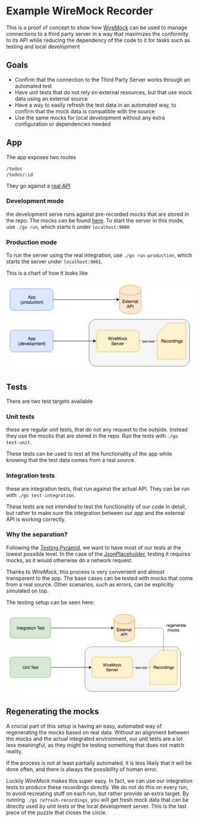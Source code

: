 # Example WireMock Recorder

This is a proof of concept to show how [WireMock](http://wiremock.org/) can be used to manage connections to a third party server in a way that maximizes the conformity to its API while reducing the dependency of the code to it for tasks such as testing and local development

## Goals

- Confirm that the connection to the Third Party Server works through an automated test
- Have unit tests that do not rely on external resources, but that use mock data using an external source
- Have a way to easily refresh the test data in an automated way, to confirm that the mock data is compatible with the source
- Use the same mocks for local development without any extra configuration or dependencies needed

## App

The app exposes two routes

```
/todos
/todos/:id
```

They go against a [real API](https://jsonplaceholder.typicode.com) 

### Development mode

the development serve runs against pre-recorded mocks that are stored in the repo. The mocks can be found [here](./src/test/resources/mappings). To start the server in this mode, use `./go run`, which starts it under `localhost:9000`

### Production mode

To run the server using the real integration, use `./go run-production`, which starts the server under `localhost:9001`.

This is a chart of how it looks like

![Run](./images/run.png)

## Tests

There are two test targets available

### Unit tests

these are regular unit tests, that do not any request to the outside. Instead they use the mocks that are stored in the repo. Run the tests with `./go test-unit`.

These tests can be used to test all the functionality of the app while knowing that the test data comes from a real source.

### Integration tests

these are integration tests, that run against the actual API. They can be run with `./go test-integration`.

These tests are not intended to test the functionality of our code in detail, but rather to make sure the integration between our app and the external API is working correctly.

### Why the separation?

Following the [Testing Pyramid](https://martinfowler.com/bliki/TestPyramid.html), we want to have most of our tests at the lowest possible level. In the case of the [JsonPlaceholder](./src/main/java/com/hceris/recorder/JsonPlaceholder.java), testing it requires mocks, as it would otherwise do a network request.

Thanks to _WireMock_, this process is very convenient and almost transparent to the app. The base cases can be tested with mocks that come from a real source. Other scenarios, such as errors, can be explicitly simulated on top.

The testing setup can be seen here:

![Test](./images/test.png)

## Regenerating the mocks

A crucial part of this setup is having an easy, automated way of regenerating the mocks based on real data. Without an alignment between the mocks and the actual integrated environment, our unit tests are a lot less meaningful, as they might be testing something that does not match reality.

If the process is not at least partially automated, it is less likely that it will be done often, and there is always the possibility of human error.

Luckily _WireMock_ makes this super easy. In fact, we can use our integration tests to produce these recordings directly. We do not do this on every run, to avoid recreating stuff on each run, but rather provide an extra target. By running `./go refresh-recordings`, you will get fresh mock data that can be directly used by unit tests or the local development server. This is the last piece of the puzzle that closes the circle.
